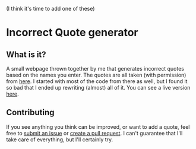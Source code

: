 (I think it's time to add one of these)

# Incorrect Quote generator

## What is it?

A small webpage thrown together by me that generates incorrect quotes based on the names you enter.
The quotes are all taken (with permission) from [here](https://incorrect-quotes-generator.neocities.org/).
I started with most of the code from there as well, but I found it so bad that I ended up rewriting (almost) all of it.
You can see a live version [here](https://jemand2001.github.io/incorrect_quotes/).

## Contributing

If you see anything you think can be improved, or want to add a quote, feel free to [submit an issue](https://github.com/jemand2001/incorrect_quotes/issues) or [create a pull request](https://github.com/jemand2001/incorrect_quotes/pulls). I can't guarantee that I'll take care of everything, but I'll certainly try.
